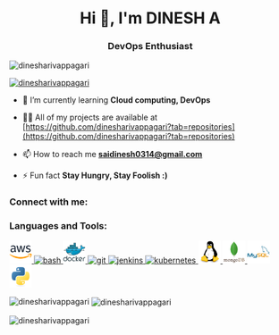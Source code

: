 <h1 align="center">Hi 👋, I'm DINESH A</h1>
<h3 align="center">DevOps Enthusiast</h3>

<p align="left"> <img src="https://komarev.com/ghpvc/?username=dinesharivappagari&label=Profile%20views&color=0e75b6&style=flat" alt="dinesharivappagari" /> </p>

<p align="left"> <a href="https://github.com/ryo-ma/github-profile-trophy"><img src="https://github-profile-trophy.vercel.app/?username=dinesharivappagari" alt="dinesharivappagari" /></a> </p>

- 🌱 I’m currently learning **Cloud computing, DevOps**

- 👨‍💻 All of my projects are available at [https://github.com/dinesharivappagari?tab=repositories](https://github.com/dinesharivappagari?tab=repositories)

- 📫 How to reach me **saidinesh0314@gmail.com**

- ⚡ Fun fact **Stay Hungry, Stay Foolish :)**

<h3 align="left">Connect with me:</h3>
<p align="left">
</p>

<h3 align="left">Languages and Tools:</h3>
<p align="left"> <a href="https://aws.amazon.com" target="_blank" rel="noreferrer"> <img src="https://raw.githubusercontent.com/devicons/devicon/master/icons/amazonwebservices/amazonwebservices-original-wordmark.svg" alt="aws" width="40" height="40"/> </a> <a href="https://www.gnu.org/software/bash/" target="_blank" rel="noreferrer"> <img src="https://www.vectorlogo.zone/logos/gnu_bash/gnu_bash-icon.svg" alt="bash" width="40" height="40"/> </a> <a href="https://www.docker.com/" target="_blank" rel="noreferrer"> <img src="https://raw.githubusercontent.com/devicons/devicon/master/icons/docker/docker-original-wordmark.svg" alt="docker" width="40" height="40"/> </a> <a href="https://git-scm.com/" target="_blank" rel="noreferrer"> <img src="https://www.vectorlogo.zone/logos/git-scm/git-scm-icon.svg" alt="git" width="40" height="40"/> </a> <a href="https://www.jenkins.io" target="_blank" rel="noreferrer"> <img src="https://www.vectorlogo.zone/logos/jenkins/jenkins-icon.svg" alt="jenkins" width="40" height="40"/> </a> <a href="https://kubernetes.io" target="_blank" rel="noreferrer"> <img src="https://www.vectorlogo.zone/logos/kubernetes/kubernetes-icon.svg" alt="kubernetes" width="40" height="40"/> </a> <a href="https://www.linux.org/" target="_blank" rel="noreferrer"> <img src="https://raw.githubusercontent.com/devicons/devicon/master/icons/linux/linux-original.svg" alt="linux" width="40" height="40"/> </a> <a href="https://www.mongodb.com/" target="_blank" rel="noreferrer"> <img src="https://raw.githubusercontent.com/devicons/devicon/master/icons/mongodb/mongodb-original-wordmark.svg" alt="mongodb" width="40" height="40"/> </a> <a href="https://www.mysql.com/" target="_blank" rel="noreferrer"> <img src="https://raw.githubusercontent.com/devicons/devicon/master/icons/mysql/mysql-original-wordmark.svg" alt="mysql" width="40" height="40"/> </a> <a href="https://www.python.org" target="_blank" rel="noreferrer"> <img src="https://raw.githubusercontent.com/devicons/devicon/master/icons/python/python-original.svg" alt="python" width="40" height="40"/> </a> </p>

<p><img align="left" src="https://github-readme-stats.vercel.app/api/top-langs?username=dinesharivappagari&show_icons=true&locale=en&layout=compact" alt="dinesharivappagari" /></p>

<p>&nbsp;<img align="center" src="https://github-readme-stats.vercel.app/api?username=dinesharivappagari&show_icons=true&locale=en" alt="dinesharivappagari" /></p>

<p><img align="center" src="https://github-readme-streak-stats.herokuapp.com/?user=dinesharivappagari&" alt="dinesharivappagari" /></p>
